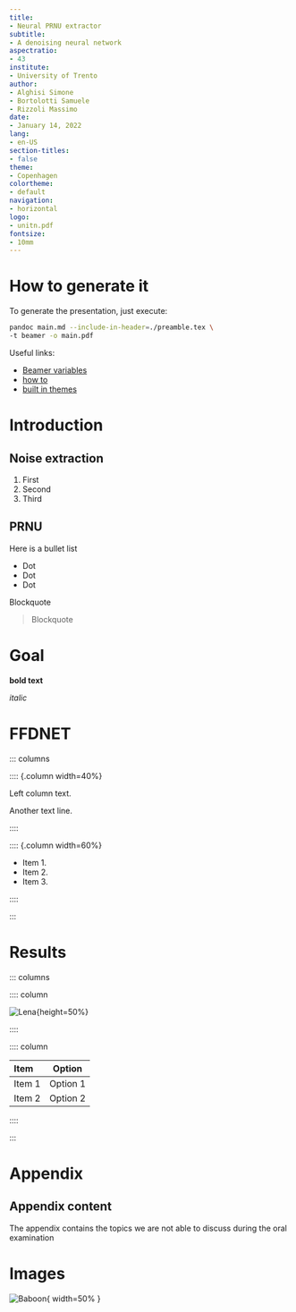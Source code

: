 ```yaml
---
title:
- Neural PRNU extractor
subtitle:
- A denoising neural network
aspectratio:
- 43
institute:
- University of Trento
author:
- Alghisi Simone
- Bortolotti Samuele
- Rizzoli Massimo
date:
- January 14, 2022
lang: 
- en-US
section-titles: 
- false
theme:
- Copenhagen
colortheme:
- default
navigation:
- horizontal
logo:
- unitn.pdf
fontsize: 
- 10mm
---
```


# How to generate it

To generate the presentation, just execute:

```sh
pandoc main.md --include-in-header=./preamble.tex \
-t beamer -o main.pdf
```

Useful links:

* [Beamer variables](https://www.uv.es/wikibase/doc/cas/pandoc_manual_2.7.3.wiki?20)
* [how to](https://github.com/alexeygumirov/pandoc-beamer-how-to)
* [built in themes](https://mpetroff.net/files/beamer-theme-matrix/)

# Introduction

## Noise extraction

1. First
2. Second
3. Third

## PRNU

Here is a bullet list

* Dot
* Dot
* Dot

Blockquote

  > Blockquote

# Goal

**bold text**

_italic_

# FFDNET

::: columns

:::: {.column width=40%}

Left column text.

Another text line.

::::

:::: {.column width=60%}

- Item 1.
- Item 2.
- Item 3.

::::

:::

# Results

::: columns

:::: column

![Lena](https://upload.wikimedia.org/wikipedia/en/7/7d/Lenna_%28test_image%29.png){height=50%}

::::

:::: column

| **Item** | **Option** |
|:---------|:----------:|
| Item 1   | Option 1   |
| Item 2   | Option 2   |

::::

:::

# Appendix

## Appendix content
The appendix contains the topics we are not able to discuss during the oral examination

# Images
![Baboon](https://www.researchgate.net/profile/Andreas-Kleefeld/publication/280083777/figure/fig2/AS:613964962619402@1523392062416/Color-image-baboon-and-its-gray-valued-representation-used-as-transparency.png){ width=50% }
